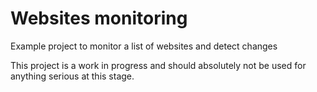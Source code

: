 # Websites monitoring
Example project to monitor a list of websites and detect changes

This project is a work in progress and should absolutely not be used for anything
serious at this stage.
